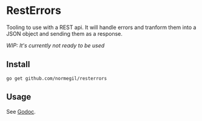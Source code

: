 # RestErrors
Tooling to use with a REST api. It will handle errors and tranform them into a JSON object and sending them as a response.

*WIP: It's currently not ready to be used*

## Install

`go get github.com/normegil/resterrors`

## Usage

See [Godoc](https://godoc.org/github.com/normegil/resterrors).
